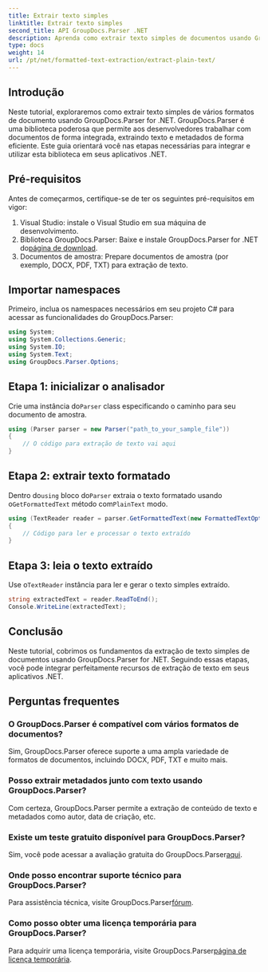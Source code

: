 ```yaml
---
title: Extrair texto simples
linktitle: Extrair texto simples
second_title: API GroupDocs.Parser .NET
description: Aprenda como extrair texto simples de documentos usando GroupDocs.Parser for .NET. Etapas fáceis para integrar a extração de texto em seus aplicativos.
type: docs
weight: 14
url: /pt/net/formatted-text-extraction/extract-plain-text/
---
```

## Introdução
Neste tutorial, exploraremos como extrair texto simples de vários formatos de documento usando GroupDocs.Parser for .NET. GroupDocs.Parser é uma biblioteca poderosa que permite aos desenvolvedores trabalhar com documentos de forma integrada, extraindo texto e metadados de forma eficiente. Este guia orientará você nas etapas necessárias para integrar e utilizar esta biblioteca em seus aplicativos .NET.
## Pré-requisitos
Antes de começarmos, certifique-se de ter os seguintes pré-requisitos em vigor:
1. Visual Studio: instale o Visual Studio em sua máquina de desenvolvimento.
2.  Biblioteca GroupDocs.Parser: Baixe e instale GroupDocs.Parser for .NET do[página de download](https://releases.groupdocs.com/parser/net/).
3. Documentos de amostra: Prepare documentos de amostra (por exemplo, DOCX, PDF, TXT) para extração de texto.

## Importar namespaces
Primeiro, inclua os namespaces necessários em seu projeto C# para acessar as funcionalidades do GroupDocs.Parser:
```csharp
using System;
using System.Collections.Generic;
using System.IO;
using System.Text;
using GroupDocs.Parser.Options;
```
## Etapa 1: inicializar o analisador
 Crie uma instância do`Parser` class especificando o caminho para seu documento de amostra.
```csharp
using (Parser parser = new Parser("path_to_your_sample_file"))
{
    // O código para extração de texto vai aqui
}
```
## Etapa 2: extrair texto formatado
 Dentro do`using` bloco do`Parser` extraia o texto formatado usando o`GetFormattedText` método com`PlainText` modo.
```csharp
using (TextReader reader = parser.GetFormattedText(new FormattedTextOptions(FormattedTextMode.PlainText)))
{
    // Código para ler e processar o texto extraído
}
```
## Etapa 3: leia o texto extraído
 Use o`TextReader` instância para ler e gerar o texto simples extraído.
```csharp
string extractedText = reader.ReadToEnd();
Console.WriteLine(extractedText);
```

## Conclusão
Neste tutorial, cobrimos os fundamentos da extração de texto simples de documentos usando GroupDocs.Parser for .NET. Seguindo essas etapas, você pode integrar perfeitamente recursos de extração de texto em seus aplicativos .NET.

## Perguntas frequentes
### O GroupDocs.Parser é compatível com vários formatos de documentos?
Sim, GroupDocs.Parser oferece suporte a uma ampla variedade de formatos de documentos, incluindo DOCX, PDF, TXT e muito mais.
### Posso extrair metadados junto com texto usando GroupDocs.Parser?
Com certeza, GroupDocs.Parser permite a extração de conteúdo de texto e metadados como autor, data de criação, etc.
### Existe um teste gratuito disponível para GroupDocs.Parser?
 Sim, você pode acessar a avaliação gratuita do GroupDocs.Parser[aqui](https://releases.groupdocs.com/).
### Onde posso encontrar suporte técnico para GroupDocs.Parser?
 Para assistência técnica, visite GroupDocs.Parser[fórum](https://forum.groupdocs.com/c/parser/17).
### Como posso obter uma licença temporária para GroupDocs.Parser?
 Para adquirir uma licença temporária, visite GroupDocs.Parser[página de licença temporária](https://purchase.groupdocs.com/temporary-license/).